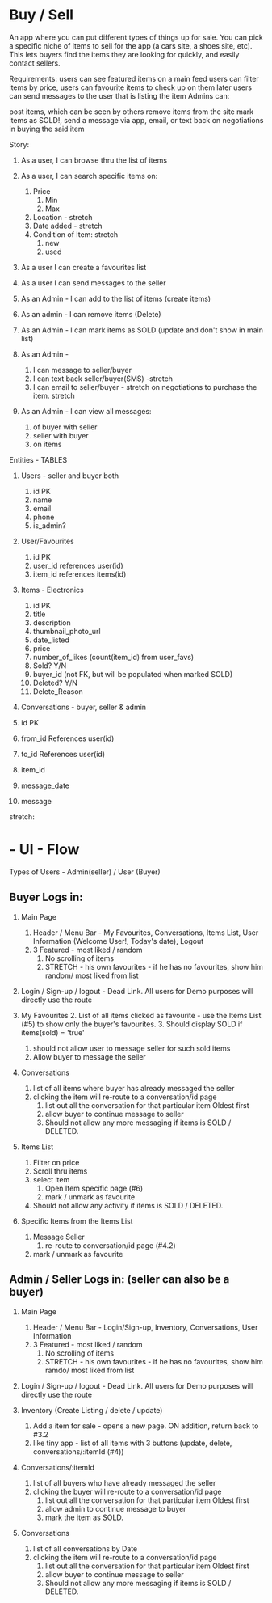 # Buy / Sell

An app where you can put different types of things up for sale. You can pick a specific niche of items to sell for the app (a cars site, a shoes site, etc). This lets buyers find the items they are looking for quickly, and easily contact sellers.

Requirements:
users can see featured items on a main feed
users can filter items by price,
users can favourite items to check up on them later
users can send messages to the user that is listing the item
Admins can:

post items, which can be seen by others
remove items from the site
mark items as SOLD!,
send a message via app, email, or text back on negotiations in buying the said item

Story:
1. As a user, I can browse thru the list of items
2. As a user, I can search specific items on:
   1. Price
      1. Min
      2. Max
   2. Location - stretch
   3. Date added - stretch
   4. Condition of Item: stretch
      1. new
      2. used
3. As a user I can create a favourites list
4. As a user I can send messages to the seller


5. As an Admin - I can add to the list of items (create items)
6. As an admin - I can remove items (Delete)
7. As an Admin - I can mark items as SOLD (update and don't show in main list)
8. As an Admin - 
   1. I can message to seller/buyer
   2. I can text back seller/buyer(SMS) -stretch
   3. I can email to seller/buyer - stretch
        on negotiations to purchase the item. stretch
9. As an Admin - I can view all messages:
   1.  of buyer with seller
   2.  seller with buyer
   3.  on items


Entities - TABLES
1. Users - seller and buyer both
   1. id PK
   2. name
   3. email
   4. phone
   5. is_admin?
   
2. User/Favourites
   1. id PK
   2. user_id references user(id)
   3. item_id references items(id)
  
3. Items - Electronics
   1. id PK
   2. title
   3. description
   4. thumbnail_photo_url
   6. date_listed
   8. price
   9. number_of_likes (count(item_id) from user_favs)
   10. Sold? Y/N
   11. buyer_id (not FK, but will be populated when marked SOLD)
   12. Deleted? Y/N
   13. Delete_Reason

4.  Conversations - buyer, seller & admin
   14. id PK
   15. from_id References user(id)
   16. to_id References user(id)
   17. item_id
   18. message_date
   19. message

stretch:
# - UI - Flow

Types of Users - Admin(seller) / User (Buyer)

## Buyer Logs in:
1. Main Page
   1. Header / Menu Bar - My Favourites, Conversations, Items List, User Information (Welcome User!, Today's date), Logout
   2. 3 Featured - most liked / random
      1. No scrolling of items
      2. STRETCH - his own favourites - if he has no favourites, show him random/ most liked from list

2. Login / Sign-up / logout - Dead Link. All users for Demo purposes will directly use the route

3. My Favourites
   2. List of all items clicked as favourite - use the Items List (#5) to show only the buyer's favourites.
   3. Should display SOLD if items(sold) = 'true'
      1. should not allow user to message seller for such sold items
   4. Allow buyer to message the seller

4. Conversations
   1. list of all items where buyer has already messaged the seller
   2. clicking the item will re-route to a conversation/id page
      1. list out all the conversation for that particular item Oldest first
      2. allow buyer to continue message to seller
      3. Should not allow any more messaging if items is SOLD / DELETED.

5. Items List
   1. Filter on price
   2. Scroll thru items
   3. select item 
      1. Open Item specific page (#6)
      2. mark / unmark as favourite
   4. Should not allow any activity if items is SOLD / DELETED.

6. Specific Items from the Items List
   1. Message Seller
      1. re-route to conversation/id page (#4.2)
   2. mark / unmark as favourite


## Admin / Seller Logs in: (seller can also be a buyer)
1. Main Page
   1. Header / Menu Bar - Login/Sign-up, Inventory, Conversations, User Information
   2. 3 Featured - most liked / random
      1. No scrolling of items
      2. STRETCH - his own favourites - if he has no favourites, show him ramdo/ most liked from list

2. Login / Sign-up / logout - Dead Link. All users for Demo purposes will directly use the route

3. Inventory (Create Listing / delete / update)
   1. Add a item for sale - opens a new page. ON addition, return back to #3.2
   2. like tiny app - list of all items with 3 buttons (update, delete, conversations/:itemId (#4))

4. Conversations/:itemId
   1. list of all buyers who have already messaged the seller
   2. clicking the buyer will re-route to a conversation/id page
      1. list out all the conversation for that particular item Oldest first
      2. allow admin to continue message to buyer
      3. mark the item as SOLD.

5. Conversations
   1. list of all conversations by Date
   2. clicking the item will re-route to a conversation/id page
      1. list out all the conversation for that particular item Oldest first
      2. allow buyer to continue message to seller
      3. Should not allow any more messaging if items is SOLD / DELETED.
